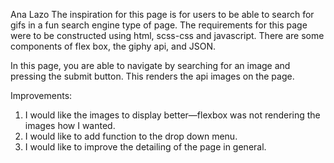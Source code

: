 
Ana Lazo
The inspiration for this page is for users to be able to search for gifs in a fun search engine type of page. The requirements for this page were to be constructed using html, scss-css and javascript. There are some components of flex box, the giphy api, and JSON.

In this page, you are able to navigate by searching for an image and pressing the submit button. This renders the api images on the page.

Improvements:
1.	I would like the images to display better—flexbox was not rendering the images how I wanted.
2.	I would like to add function to the drop down menu.
3.	I would like to improve the detailing of the page in general.
